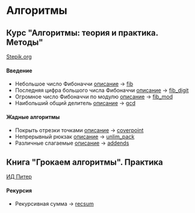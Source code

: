 Алгоритмы
===
## Курс "Алгоритмы: теория и практика. Методы"
[Stepik.org](https://stepik.org/course/217/syllabus)
#### Введение
* Небольшое число Фибоначчи [описание](https://stepik.org/lesson/13228/step/6) -> [fib](https://github.com/lunathirteen/algo/tree/master/fib)
* Последняя цифра большого числа Фибоначчи [описание](https://stepik.org/lesson/13228/step/7) -> [fib_digit](https://github.com/lunathirteen/algo/tree/master/fib_digit)
* Огромное число Фибоначчи по модулю [описание](https://stepik.org/lesson/13228/step/8) -> [fib_mod](https://github.com/lunathirteen/algo/tree/master/fib_mod)
* Наибольший общий делитель [описание](https://stepik.org/lesson/13229/step/5) -> [gcd](https://github.com/lunathirteen/algo/tree/master/gcd)
#### Жадные алгоритмы
* Покрыть отрезки точками [описание](https://stepik.org/lesson/13238/step/9) -> [coverpoint](https://github.com/lunathirteen/algo/tree/master/coverpoint)
* Непрерывный рюкзак [описание](https://stepik.org/lesson/13238/step/10) -> [unlim_pack](https://github.com/lunathirteen/algo/tree/master/unlim_pack)
* Различные слагаемые [описание](https://stepik.org/lesson/13238/step/11) -> [addends](https://github.com/lunathirteen/algo/tree/master/addends)

## Книга "Грокаем алгоритмы". Практика
[ИД Питер](https://www.piter.com/collection/all/product/grokaem-algoritmy-illyustrirovannoe-posobie-dlya-programmistov-i-lyubopytstvuyuschih-2)

#### Рекурсия
* Рекурсивная сумма -> [recsum](https://github.com/lunathirteen/algo/tree/master/recsum)
